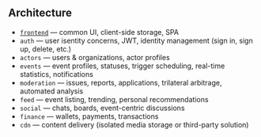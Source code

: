 ## Architecture
- [`frontend`](/frontend) — common UI, client-side storage, SPA
- `auth` — user isentity concerns, JWT, identity management (sign in, sign up, delete, etc.)
- `actors` — users & organizations, actor profiles
- `events` — event profiles, statuses, trigger scheduling, real-time statistics, notifications
- `moderation` — issues, reports, applications, trilateral arbitrage, automated analysis
- `feed` — event listing, trending, personal recommendations
- `social` — chats, boards, event-centric discussions
- `finance` — wallets, payments, transactions
- `cdn` — content delivery (isolated media storage or third-party solution)
